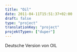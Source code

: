 ```yaml
---
title: "Oil"
date: 2011-04-11T15:51:37+02:00
draft: false
type: "project"
translationKey: "project"
projektTypen: ["duper"]
---
```

Deutsche Version von OIL 
